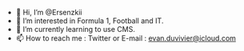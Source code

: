 - 👋 Hi, I’m @Ersenzkii
- 👀 I’m interested in Formula 1, Football and IT.
- 🌱 I’m currently learning to use CMS.
- 📫 How to reach me : Twitter or E-mail : evan.duvivier@icloud.com

<!---
Ersenzkii/Ersenzkii is a ✨ special ✨ repository because its `README.md` (this file) appears on your GitHub profile.
You can click the Preview link to take a look at your changes.
--->
